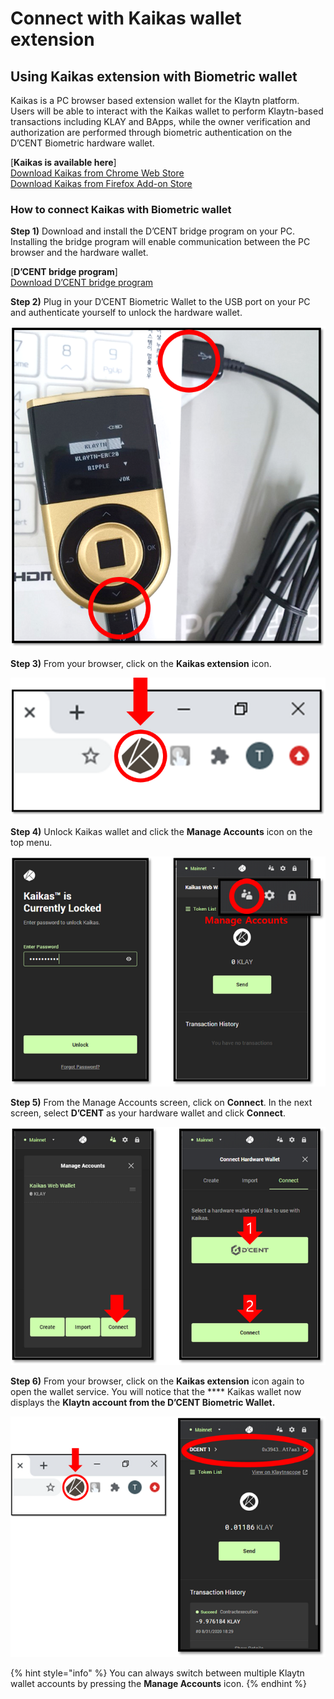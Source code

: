 # Connect with Kaikas wallet extension

## Using Kaikas extension with Biometric wallet

Kaikas is a PC browser based extension wallet for the Klaytn platform. Users will be able to interact with the Kaikas wallet to perform Klaytn-based transactions including KLAY and BApps, while the owner verification and authorization are performed through biometric authentication on the D’CENT Biometric hardware wallet.

\[**Kaikas is available here**]\
[Download Kaikas from Chrome Web Store](https://chrome.google.com/webstore/detail/kaikas/jblndlipeogpafnldhgmapagcccfchpi?h)\
[Download Kaikas from Firefox Add-on Store](https://addons.mozilla.org/ko/firefox/addon/kaikas/?src=search)

### How to connect Kaikas with Biometric wallet

**Step 1)** Download and install the D’CENT bridge program on your PC. Installing the bridge program will enable communication between the PC browser and the hardware wallet.

\[**D’CENT bridge program**]\
[Download D’CENT bridge program](https://bridge.dcentwallet.com/v2/download)

**Step 2)** Plug in your D’CENT Biometric Wallet to the USB port on your PC and authenticate yourself to unlock the hardware wallet.

![](../.gitbook/assets/connect-biometric-to-pc.png)

**Step 3)** From your browser, click on the **Kaikas extension** icon.

![](../.gitbook/assets/kaikas-extension-on-pc.png)

**Step 4)** Unlock Kaikas wallet and click the **Manage Accounts** icon on the top menu.

![](../.gitbook/assets/kaikas-1.png)

**Step 5)** From the Manage Accounts screen, click on **Connect**. In the next screen, select **D’CENT** as your hardware wallet and click **Connect**.

![](../.gitbook/assets/kaikas-2.png)

**Step 6)** From your browser, click on the **Kaikas extension** icon again to open the wallet service. You will notice that the **** Kaikas wallet now displays the **Klaytn account from the D’CENT Biometric Wallet.**

![](../.gitbook/assets/kaikas-3.png)

{% hint style="info" %}
&#x20;You can always switch between multiple Klaytn wallet accounts by pressing the **Manage Accounts** icon.
{% endhint %}
